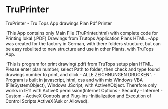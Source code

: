 # TruPrinter
TruPrinter - Tru Tops App drawings Plan Pdf Printer

-This App contains only Main File (TruPrinter.html) with complete code for Printing lokal (.PDF) Drawings from Trutops Application Plans HTML.
-App was created for the factory in German, with there folders structure, but can be easy rebuilted to new structure and use in other Plants, with TruTops App.

-This is program for print drawing(.pdf) from TruTops setup plan HTML. Please enter plan number, select Path to folder, then check and type found drawings number to print, and click - ALLE ZEICHNUNGEN DRUCKEN".
-Program is built in javascript, html, css and with mix Windows VBA (FileSystemObject), Windows JScript, with ActiveXObject. Therefore only works in IE11 with ActiveX permission(Internet Options - Security - Internet - Custom - ActiveX Controls and Plug-ins -Initialization and Execution of Control Scripts ActiveX(Ask or Allowed).
